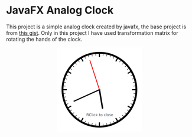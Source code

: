 # JavaFX Analog Clock
This project is a simple analog clock created by javafx, the base project is from [this gist](https://gist.github.com/jewelsea/2658491).
Only in this project I have used transformation matrix for rotating the hands of the clock.
<div align="center">
  <img src="/assets/demo.png">
</div>
